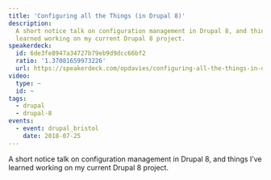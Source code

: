 ```yaml
---
title: 'Configuring all the Things (in Drupal 8)'
description:
  A short notice talk on configuration management in Drupal 8, and things I’ve
  learned working on my current Drupal 8 project.
speakerdeck:
  id: 6de3fe8947a34727b79eb9d9dcc66bf2
  ratio: '1.37081659973226'
  url: https://speakerdeck.com/opdavies/configuring-all-the-things-in-drupal-8
video:
  type: ~
  id: ~
tags:
  - drupal
  - drupal-8
events:
  - event: drupal_bristol
    date: 2018-07-25
---
```


A short notice talk on configuration management in Drupal 8, and things I’ve
learned working on my current Drupal 8 project.
